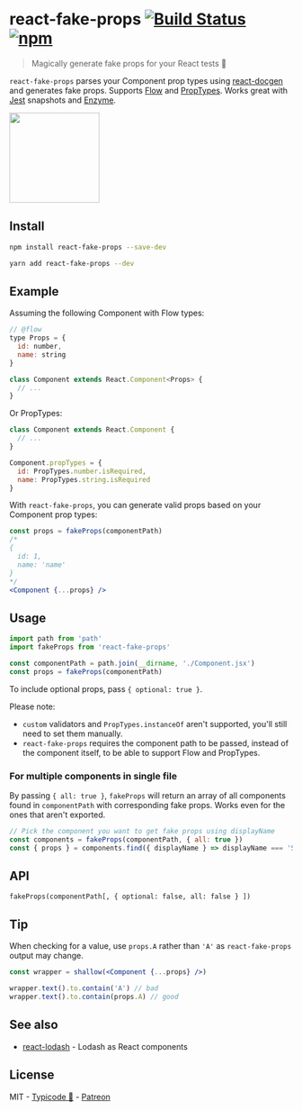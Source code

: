 # react-fake-props [![Build Status](https://travis-ci.org/typicode/react-fake-props.svg?branch=master)](https://travis-ci.org/typicode/react-fake-props) [![npm](https://badge.fury.io/js/react-fake-props.svg)](https://www.npmjs.com/package/react-fake-props)

> Magically generate fake props for your React tests 🔮

`react-fake-props` parses your Component prop types using [react-docgen](https://github.com/reactjs/react-docgen) and generates fake props. Supports [Flow](https://flow.org) and [PropTypes](https://github.com/facebook/prop-types). Works great with [Jest](https://facebook.github.io/jest/) snapshots and [Enzyme](https://github.com/airbnb/enzyme).

<a href="https://www.patreon.com/typicode">
  <img src="https://c5.patreon.com/external/logo/become_a_patron_button@2x.png" width="160">
</a>

## Install

```sh
npm install react-fake-props --save-dev
```

```sh
yarn add react-fake-props --dev
```

## Example

Assuming the following Component with Flow types:

```jsx
// @flow
type Props = {
  id: number,
  name: string
}

class Component extends React.Component<Props> {
  // ...
}
```

Or PropTypes:

```jsx
class Component extends React.Component {
  // ...
}

Component.propTypes = {
  id: PropTypes.number.isRequired,
  name: PropTypes.string.isRequired
}
```

With `react-fake-props`, you can generate valid props based on your Component prop types:

```jsx
const props = fakeProps(componentPath)
/*
{
  id: 1,
  name: 'name'
}
*/
<Component {...props} />
```

## Usage

```js
import path from 'path'
import fakeProps from 'react-fake-props'

const componentPath = path.join(__dirname, './Component.jsx')
const props = fakeProps(componentPath)
```

To include optional props, pass `{ optional: true }`.

Please note:
- `custom` validators and `PropTypes.instanceOf` aren't supported, you'll still need to set them manually.
- `react-fake-props` requires the component path to be passed, instead of the component itself, to be able to support Flow and PropTypes.

### For multiple components in single file

By passing `{ all: true }`, `fakeProps` will return an array of all components found in `componentPath` with corresponding fake props. Works even for the ones that aren't exported.

```js
// Pick the component you want to get fake props using displayName
const components = fakeProps(componentPath, { all: true })
const { props } = components.find({ displayName } => displayName === 'SomeComponent')
```

## API

`fakeProps(componentPath[, { optional: false, all: false } ])`

## Tip

When checking for a value, use `props.A` rather than `'A'` as `react-fake-props` output may change.

```jsx
const wrapper = shallow(<Component {...props} />)

wrapper.text().to.contain('A') // bad
wrapper.text().to.contain(props.A) // good
```

## See also

* [react-lodash](https://github.com/typicode/react-lodash) - Lodash as React components

## License

MIT - [Typicode :cactus:](https://github.com/typicode) - [Patreon](https://www.patreon.com/typicode)
